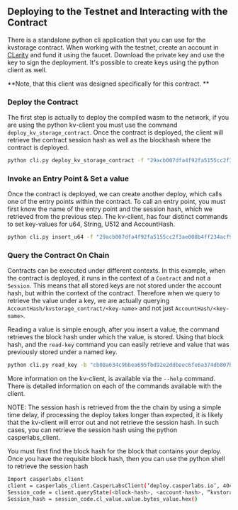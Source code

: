 ## Deploying to the Testnet and Interacting with the Contract
There is a standalone python cli application that you can use for the kvstorage contract. When working with the testnet, create an account in [CLarity](https://clarity.casperlabs.io) and fund it using the faucet. Download the private key and use the key to sign the deployment. It's possible to create keys using the python client as well.

**Note, that this client was designed specifically for this contract. **


### Deploy the Contract
The first step is actually to deploy the compiled wasm to the network, if you are using the python kv-client you must use the command `deploy_kv_storage_contract`. 
Once the contract is deployed, the client will retrieve the contract session hash as well as the blockhash where the contract is deployed.

```bash
python cli.py deploy_kv_storage_contract -f "29acb007dfa4f92fa5155cc2f3ae008b4ff234acf95b00c649e2eb77447f47ca" -p "../../kvkey.private.key" -c "../target/wasm32-unknown-unknown/release/contract.wasm" -b True

```

### Invoke an Entry Point & Set a value

Once the contract is deployed, we can create another deploy, which calls one of the entry points within the contract. 
To call an entry point, you must first know the name of the entry point and the session hash, which we retrieved from the previous step. 
The kv-client, has four distinct commands to set key-values for u64, String, U512 and AccountHash.


```bash
python cli.py insert_u64 -f "29acb007dfa4f92fa5155cc2f3ae008b4ff234acf95b00c649e2eb77447f47ca" -p "../../kvkey.private.key" -s "0e82027493b88db434e85f82f6bcf48a30e0c1db15cf55fb87b73461b8aef20b" -k "test" -v 1 -b True
```


### Query the Contract On Chain
Contracts can be executed under different contexts. In this example, 
when the contract is deployed, it runs in the context of a `Contract` and not a ` Session`. 
This means that all stored keys are not stored under the account hash, but within the context of the contract. 
Therefore when we query to retrieve the value under a key, we are actually querying 
`AccountHash/kvstorage_contract/<key-name>` and not just `AccountHash/<key-name>`. 

Reading a value is simple enough, after you insert a value, the command retrieves the block hash under which the value, is stored. 
Using that block hash, and the `read-key` command you can easily retrieve and value that was previously stored under a named key.


```bash
python cli.py read_key -b "cb08a634c9bbea695fbd92e2ddbeec6fe6a374db807b36fea35077a9c1d720df" -p "29acb007dfa4f92fa5155cc2f3ae008b4ff234acf95b00c649e2eb77447f47ca" -k "test"

```

More information on the kv-client, is available via the `--help` command. There is detailed information on each of the commands available with the client. 

NOTE: The session hash is retrieved from the the chain by using a simple time delay, if processing the deploy takes longer than expected, 
it is likely that the kv-client will error out and not retrieve the session hash. 
In such cases, you can retrieve the session hash using the python casperlabs_client.

You must first find the block hash for the block that contains your deploy.
Once you have the requisite block hash, then you can use the python shell to retrieve the session hash

```bash
Import casperlabs_client
client = casperlabs_client.CasperLabsClient(‘deploy.casperlabs.io’, 40401)
Session_code = client.queryState(<block-hash>, <account-hash>, “kvstorage_contract_hash”,’address’)
Session_hash = session_code.cl_value.value.bytes_value.hex()
``` 
